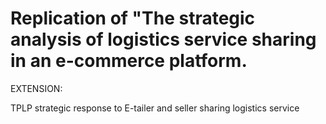 # Replication of "The strategic analysis of logistics service sharing in an e-commerce platform. 


EXTENSION:

TPLP strategic response to E-tailer and seller sharing logistics service

